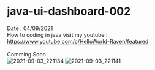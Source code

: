 # java-ui-dashboard-002
Date : 04/09/2021<br/>
How to coding in java
visit my youtube : https://www.youtube.com/c/HelloWorld-Raven/featured
<br/><br/>
Comming Soon
<br/>
![2021-09-03_221134](https://user-images.githubusercontent.com/58245926/132029521-ee7e4279-439c-47c8-bfea-d906ea3543f9.png)
![2021-09-03_221141](https://user-images.githubusercontent.com/58245926/132029540-b6af0cd6-a4df-42fd-9ee5-db0c0f628b7d.png)
